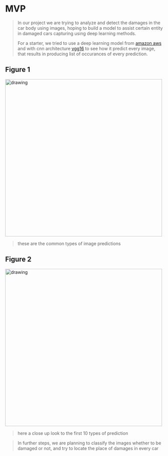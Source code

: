 # MVP
> In our project we are trying to analyze and detect the damages in the car body using images, hoping to build a model to assist certain entity in damaged cars capturing using deep learning methods.
>
> For a starter, we tried to use a deep learning model from [amazon aws](https://s3.amazonaws.com/deep-learning-models/image-models/imagenet_class_index.json) and with cnn architecture [vgg16](https://neurohive.io/en/popular-networks/vgg16/) to see how it predict every image, that results in producing list of occurances of every prediction.

## Figure 1
<img src="https://user-images.githubusercontent.com/93079224/148692835-66a9f2e2-ba8c-4c08-8a1a-f4493da67553.jpg" alt="drawing" width="500"/>

> these are the common types of image predictions

## Figure 2
<img src="https://user-images.githubusercontent.com/93079224/148692846-736566df-fd03-4312-a9af-4585acf3a065.jpg" alt="drawing" width="500"/>

> here a close up look to the first 10 types of prediction

> In further steps, we are planning to classify the images whether to be damaged or not, and try to locate the place of damages in every car
